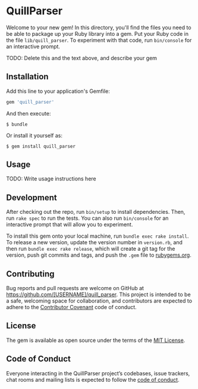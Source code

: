 # QuillParser

Welcome to your new gem! In this directory, you'll find the files you need to be able to package up your Ruby library into a gem. Put your Ruby code in the file `lib/quill_parser`. To experiment with that code, run `bin/console` for an interactive prompt.

TODO: Delete this and the text above, and describe your gem

## Installation

Add this line to your application's Gemfile:

```ruby
gem 'quill_parser'
```

And then execute:

    $ bundle

Or install it yourself as:

    $ gem install quill_parser

## Usage

TODO: Write usage instructions here

## Development

After checking out the repo, run `bin/setup` to install dependencies. Then, run `rake spec` to run the tests. You can also run `bin/console` for an interactive prompt that will allow you to experiment.

To install this gem onto your local machine, run `bundle exec rake install`. To release a new version, update the version number in `version.rb`, and then run `bundle exec rake release`, which will create a git tag for the version, push git commits and tags, and push the `.gem` file to [rubygems.org](https://rubygems.org).

## Contributing

Bug reports and pull requests are welcome on GitHub at https://github.com/[USERNAME]/quill_parser. This project is intended to be a safe, welcoming space for collaboration, and contributors are expected to adhere to the [Contributor Covenant](http://contributor-covenant.org) code of conduct.

## License

The gem is available as open source under the terms of the [MIT License](https://opensource.org/licenses/MIT).

## Code of Conduct

Everyone interacting in the QuillParser project’s codebases, issue trackers, chat rooms and mailing lists is expected to follow the [code of conduct](https://github.com/[USERNAME]/quill_parser/blob/master/CODE_OF_CONDUCT.md).
